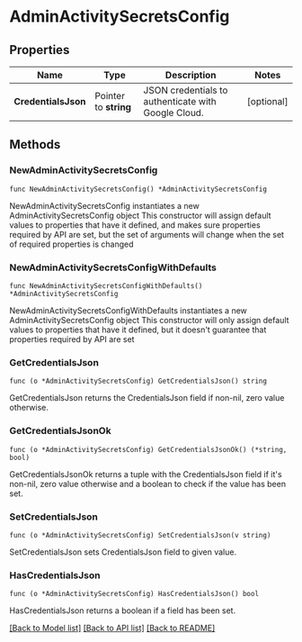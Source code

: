 # AdminActivitySecretsConfig

## Properties

Name | Type | Description | Notes
------------ | ------------- | ------------- | -------------
**CredentialsJson** | Pointer to **string** | JSON credentials to authenticate with Google Cloud. | [optional] 

## Methods

### NewAdminActivitySecretsConfig

`func NewAdminActivitySecretsConfig() *AdminActivitySecretsConfig`

NewAdminActivitySecretsConfig instantiates a new AdminActivitySecretsConfig object
This constructor will assign default values to properties that have it defined,
and makes sure properties required by API are set, but the set of arguments
will change when the set of required properties is changed

### NewAdminActivitySecretsConfigWithDefaults

`func NewAdminActivitySecretsConfigWithDefaults() *AdminActivitySecretsConfig`

NewAdminActivitySecretsConfigWithDefaults instantiates a new AdminActivitySecretsConfig object
This constructor will only assign default values to properties that have it defined,
but it doesn't guarantee that properties required by API are set

### GetCredentialsJson

`func (o *AdminActivitySecretsConfig) GetCredentialsJson() string`

GetCredentialsJson returns the CredentialsJson field if non-nil, zero value otherwise.

### GetCredentialsJsonOk

`func (o *AdminActivitySecretsConfig) GetCredentialsJsonOk() (*string, bool)`

GetCredentialsJsonOk returns a tuple with the CredentialsJson field if it's non-nil, zero value otherwise
and a boolean to check if the value has been set.

### SetCredentialsJson

`func (o *AdminActivitySecretsConfig) SetCredentialsJson(v string)`

SetCredentialsJson sets CredentialsJson field to given value.

### HasCredentialsJson

`func (o *AdminActivitySecretsConfig) HasCredentialsJson() bool`

HasCredentialsJson returns a boolean if a field has been set.


[[Back to Model list]](../README.md#documentation-for-models) [[Back to API list]](../README.md#documentation-for-api-endpoints) [[Back to README]](../README.md)


